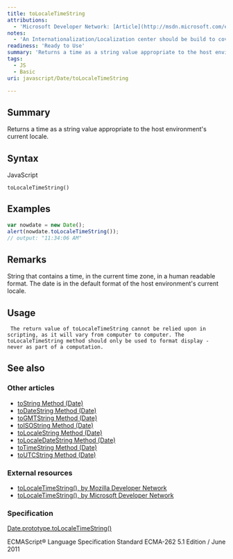 ```yaml
---
title: toLocaleTimeString
attributions:
  - 'Microsoft Developer Network: [Article](http://msdn.microsoft.com/en-us/library/ie/474de325(v=vs.94).aspx)'
notes:
  - 'An Internationalization/Localization center should be build to cover the basic concepts (like locale) so this stuff doesn''t have to be repeated over and over'
readiness: 'Ready to Use'
summary: 'Returns a time as a string value appropriate to the host environment''s current locale.'
tags:
  - JS
  - Basic
uri: javascript/Date/toLocaleTimeString

---
```

## <span>Summary</span>

Returns a time as a string value appropriate to the host environment's current locale.

## <span>Syntax</span>

<span class="language">JavaScript</span>

    toLocaleTimeString()

## <span>Examples</span>

``` js
var nowdate = new Date();
alert(nowdate.toLocaleTimeString());
// output: "11:34:06 AM"
```

## <span>Remarks</span>

String that contains a time, in the current time zone, in a human readable format. The date is in the default format of the host environment's current locale.

## <span>Usage</span>

     The return value of toLocaleTimeString cannot be relied upon in scripting, as it will vary from computer to computer. The toLocaleTimeString method should only be used to format display - never as part of a computation.

## <span>See also</span>

### <span>Other articles</span>

-   [toString Method (Date)](/javascript/Date/toString)
-   [toDateString Method (Date)](/javascript/Date/toDateString)
-   [toGMTString Method (Date)](/javascript/Date/toGMTString)
-   [toISOString Method (Date)](/javascript/Date/toISOString)
-   [toLocaleString Method (Date)](/javascript/Date/toLocaleString)
-   [toLocaleDateString Method (Date)](/javascript/Date/toLocaleDateString)
-   [toTimeString Method (Date)](/javascript/Date/toTimeString)
-   [toUTCString Method (Date)](/javascript/Date/toUTCString)

### <span>External resources</span>

-   [toLocaleTimeString(), by Mozilla Developer Network](https://developer.mozilla.org/en-US/docs/Web/JavaScript/Reference/Global_Objects/Date/toLocaleTimeString)
-   [toLocaleTimeString(), by Microsoft Developer Network](http://msdn.microsoft.com/en-us/library/ie/474de325(v=vs.94).aspx)

### <span>Specification</span>

[Date.prototype.toLocaleTimeString()](http://www.ecma-international.org/ecma-262/5.1/#sec-15.9.5.7)

ECMAScript® Language Specification Standard ECMA-262 5.1 Edition / June 2011


